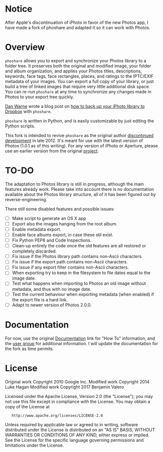 # Notice

After Apple's discontinuation of iPhoto in favor of the new Photos app, I have made a fork of phoshare and adapted it so it can work with Photos.

# Overview

`phoshare` allows you to export and synchronize your Photos library to a folder tree. It preserves both the original and modified image, your folder and album organization, and applies your Photos titles, descriptions, keywords, face tags, face rectangles, places, and ratings to the IPTC/EXIF metadata of your images. You can export a full copy of your library, or just build a tree of linked images that require very little additional disk space. You can re-run `phoshare` at any time to synchronize any changes made in Photos to your export tree quickly.

[Dan Warne](http://danwarne.com/) wrote a blog post on [how to back up your iPhoto library to Dropbox](http://danwarne.com/backup-iphoto-library-dropbox-resize-images-save-space-2/) with `phoshare`.

`phoshare` is written in Python, and is easily customizable by just editing the Python scripts.

This fork is intended to revive `phoshare` as the original author [discontinued development](https://groups.google.com/forum/?fromgroups=#!topic/phoshare-users/moWsMcD5SdQ) in late 2012. It's meant for use with the latest version of Photos (1.0.1 as of this writing). For any version of iPhoto or Aperture, please use an earlier version from the original [project](https://code.google.com/p/phoshare/downloads/list).

# TO-DO

The adaptation to Photos library is still in progress, although the main features already work. Please take into account there is no documentation available about the Photos library structure, all of it has been figured out by reverse-engineering.

There still some disabled features and possible issues:

- [ ] Make script to generate an OS X app
- [ ] Export also the images hanging from the root album.
- [ ] Enable metadata export.
- [ ] Enable face albums export, in case these stil exist.
- [ ] Fix Python PEP8 and Code Inspections.
- [ ] Clean-up entirely the code once the old features are all restored or completely discarded.
- [ ] Fix issue if the Photos library path contains non-Ascii characters.
- [ ] Fix issue if the export path contains non-Ascii characters.
- [ ] Fix issue if any export filter contains non-Ascii characters.
- [ ] When exporting try to keep in the filesystem to file dates equal to the image date.
- [ ] Test what happens when importing to Photos an old image without metadata, and thus with no image date.
- [ ] Test the current behaviour when exporting metadata (when enabled) if the export file is a hard link.
- [ ] Adapt to newer version of Photos 2.0.0.

# Documentation

For now, use the original [Documentation](https://sites.google.com/site/phosharedoc) link for "How To" information, and the [user group](http://groups.google.com/group/phoshare-users) for additional information. I will update the documentation for the fork as time permits.

# License

Original work Copyright 2010 Google Inc.
Modified work Copyright 2014 Luke Hagan
Modified work Copyright 2017 Benjamín Valero

   Licensed under the Apache License, Version 2.0 (the "License");
   you may not use this file except in compliance with the License.
   You may obtain a copy of the License at

       http://www.apache.org/licenses/LICENSE-2.0

   Unless required by applicable law or agreed to in writing, software
   distributed under the License is distributed on an "AS IS" BASIS,
   WITHOUT WARRANTIES OR CONDITIONS OF ANY KIND, either express or implied.
   See the License for the specific language governing permissions and
   limitations under the License.
